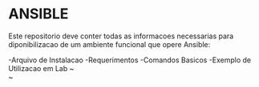 # ANSIBLE

Este repositorio deve conter todas as informacoes necessarias para diponibilizacao de um ambiente funcional que opere Ansible:

 -Arquivo de Instalacao
 -Requerimentos
 -Comandos Basicos
 -Exemplo de Utilizacao em Lab
~                                                                                                                                                                       
~                                                  
